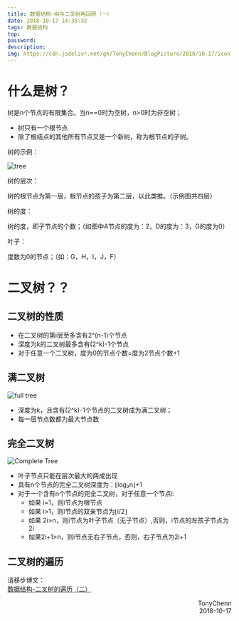```yaml
---
title: 数据结构-树与二叉树再回顾（一）
date: 2018-10-17 14:35:32
tags: 数据结构
top:
password:
description:
img: https://cdn.jsdelivr.net/gh/TonyChenn/BlogPicture/2018/10.17/icon.jpg
---
```


# 什么是树？
树是n个节点的有限集合。当n==0时为空树，n>0时为非空树；
- 树只有一个根节点
- 除了根结点的其他所有节点又是一个新树，称为根节点的子树。

树的示例：

![tree](https://cdn.jsdelivr.net/gh/TonyChenn/BlogPicture/2018/10.17/tree.jpg)

树的层次：

树的根节点为第一层，根节点的孩子为第二层，以此类推。（示例图共四层）

树的度：

树的度，即子节点的个数；（如图中A节点的度为：2，D的度为：3，G的度为0）

叶子：

度数为0的节点；（如：G，H，I，J，F）

# 二叉树？？

## 二叉树的性质
- 在二叉树的第i层至多含有2^(n-1)个节点
- 深度为k的二叉树最多含有(2^k)-1个节点
- 对于任意一个二叉树，度为0的节点个数=度为2节点个数+1

## 满二叉树
![full tree](https://cdn.jsdelivr.net/gh/TonyChenn/BlogPicture/2018/10.17/fulltree.jpg)
- 深度为k，且含有(2^k)-1个节点的二叉树成为满二叉树；
- 每一层节点数都为最大节点数

## 完全二叉树
![Complete Tree](https://cdn.jsdelivr.net/gh/TonyChenn/BlogPicture/2018/10.17/completetree.jpg)
- 叶子节点只能在层次最大的两成出现
- 具有n个节点的完全二叉树深度为：⌊log₂n⌋+1
- 对于一个含有n个节点的完全二叉树，对于任意一个节点i:
    - 如果 i=1，则i节点为根节点
    - 如果 i>1，则i节点的双亲节点为⌊i/2⌋
    - 如果 2i>n，则i节点为叶子节点（无子节点）,否则，i节点的左孩子节点为2i
    - 如果2i+1>n，则i节点无右子节点，否则，右子节点为2i+1

## 二叉树的遍历
请移步博文：</br>[数据结构-二叉树的遍历（二）](https://tonychenn.github.io/2018/10/18/数据结构-二叉树的遍历（二）/)

<div align="right">TonyChenn<br>2018-10-17</div>